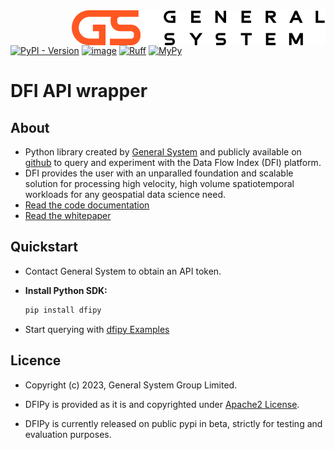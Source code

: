 <img src="docs/assets/general-system-dark.svg" align="right">

[![PyPI - Version](https://img.shields.io/pypi/v/dfipy)](https://pypi.python.org/pypi/dfipy/)
[![image](https://img.shields.io/pypi/v/dfipy.svg)](https://pypi.python.org/pypi/dfipy)
[![Ruff](https://img.shields.io/endpoint?url=https://raw.githubusercontent.com/astral-sh/ruff/main/assets/badge/v2.json)](https://github.com/astral-sh/ruff)
[![MyPy](https://img.shields.io/badge/%20type_checker-mypy-%231674b1?style=flat)](https://github.com/python/mypy)

# DFI API wrapper

## About

- Python library created by [General System](https://www.generalsystem.com/) and publicly available on [github](https://github.com/thegeneralsystem) to query and experiment with the Data Flow Index (DFI) platform.
- DFI provides the user with an unparalled foundation and scalable solution for processing high velocity, high volume spatiotemporal workloads for any geospatial data science need.
- [Read the code documentation](https://dfipy.docs.generalsystem.com/)
- [Read the whitepaper](https://assets.website-files.com/636ce900cf2e67aab6340642/643807134214aebc2b29849c_General%20System_The%20Data%20Flow%20Index%20Whitepaper%20_%20Nov%2022.pdf)

## Quickstart

- Contact General System to obtain an API token.
- **Install Python SDK:**

  ```bash
  pip install dfipy
  ```

- Start querying with [dfipy Examples](https://github.com/thegeneralsystem/dfipy-examples)

## Licence

- Copyright (c) 2023, General System Group Limited.

- DFIPy is provided as it is and copyrighted under [Apache2 License](LICENCE).

- DFIPy is currently released on public pypi in beta, strictly for testing and evaluation purposes.
